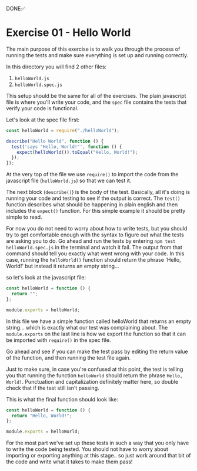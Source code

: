 DONE✅

# Exercise 01 - Hello World

The main purpose of this exercise is to walk you through the process of running the tests and make sure everything is set up and running correctly.

In this directory you will find 2 other files:

1. `helloWorld.js`
2. `helloWorld.spec.js`

This setup should be the same for all of the exercises. The plain javascript file is where you'll write your code, and the `spec` file contains the tests that verify your code is functional.

Let's look at the spec file first:

```javascript
const helloWorld = require("./helloWorld");

describe("Hello World", function () {
  test('says "Hello, World!"', function () {
    expect(helloWorld()).toEqual("Hello, World!");
  });
});
```

At the very top of the file we use `require()` to import the code from the javascript file (`helloWorld.js`) so that we can test it.

The next block (`describe()`) is the body of the test. Basically, all it's doing is running your code and testing to see if the output is correct. The `test()` function describes what should be happening in plain english and then includes the `expect()` function. For this simple example it should be pretty simple to read.

For now you do not need to worry about how to write tests, but you should try to get comfortable enough with the syntax to figure out what the tests are asking you to do. Go ahead and run the tests by entering `npm test helloWorld.spec.js` in the terminal and watch it fail. The output from that command should tell you exactly what went wrong with your code. In this case, running the `helloWorld()` function should return the phrase 'Hello, World!' but instead it returns an empty string...

so let's look at the javascript file:

```javascript
const helloWorld = function () {
  return "";
};

module.exports = helloWorld;
```

In this file we have a simple function called helloWorld that returns an empty string... which is exactly what our test was complaining about. The `module.exports` on the last line is how we export the function so that it can be imported with `require()` in the spec file.

Go ahead and see if you can make the test pass by editing the return value of the function, and then running the test file again.

Just to make sure, in case you're confused at this point, the test is telling you that running the function `helloWorld` should return the phrase `Hello, World!`. Punctuation and capitalization definitely matter here, so double check that if the test still isn't passing.

This is what the final function should look like:

```javascript
const helloWorld = function () {
  return "Hello, World!";
};

module.exports = helloWorld;
```

For the most part we've set up these tests in such a way that you only have to write the code being tested. You should not have to worry about importing or exporting anything at this stage.. so just work around that bit of the code and write what it takes to make them pass!

